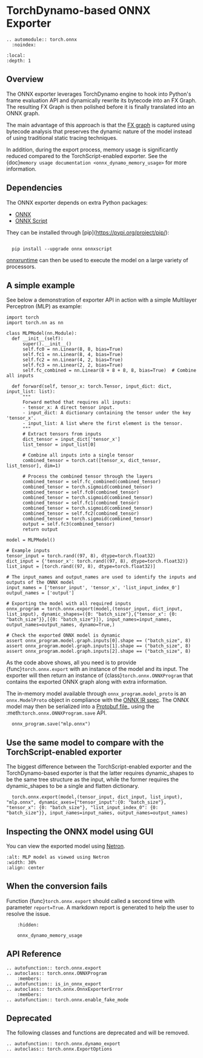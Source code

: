 # TorchDynamo-based ONNX Exporter

```{eval-rst}
.. automodule:: torch.onnx
  :noindex:
```

```{contents}
:local:
:depth: 1
```

## Overview

The ONNX exporter leverages TorchDynamo engine to hook into Python's frame evaluation API
and dynamically rewrite its bytecode into an FX Graph.
The resulting FX Graph is then polished before it is finally translated into an ONNX graph.

The main advantage of this approach is that the [FX graph](https://pytorch.org/docs/stable/fx.html) is captured using
bytecode analysis that preserves the dynamic nature of the model instead of using traditional static tracing techniques.

In addition, during the export process, memory usage is significantly reduced compared to the TorchScript-enabled exporter.
See the {doc}`memory usage documentation <onnx_dynamo_memory_usage>` for more information.


## Dependencies

The ONNX exporter depends on extra Python packages:

  - [ONNX](https://onnx.ai)
  - [ONNX Script](https://microsoft.github.io/onnxscript)

They can be installed through [pip]{https://pypi.org/project/pip/):

```{code-block} bash

  pip install --upgrade onnx onnxscript
```

[onnxruntime](https://onnxruntime.ai) can then be used to execute the model
on a large variety of processors.

## A simple example

See below a demonstration of exporter API in action with a simple Multilayer Perceptron (MLP) as example:

```{code-block} python
import torch
import torch.nn as nn

class MLPModel(nn.Module):
  def __init__(self):
      super().__init__()
      self.fc0 = nn.Linear(8, 8, bias=True)
      self.fc1 = nn.Linear(8, 4, bias=True)
      self.fc2 = nn.Linear(4, 2, bias=True)
      self.fc3 = nn.Linear(2, 2, bias=True)
      self.fc_combined = nn.Linear(8 + 8 + 8, 8, bias=True)  # Combine all inputs

  def forward(self, tensor_x: torch.Tensor, input_dict: dict, input_list: list):
      """
      Forward method that requires all inputs:
      - tensor_x: A direct tensor input.
      - input_dict: A dictionary containing the tensor under the key 'tensor_x'.
      - input_list: A list where the first element is the tensor.
      """
      # Extract tensors from inputs
      dict_tensor = input_dict['tensor_x']
      list_tensor = input_list[0]

      # Combine all inputs into a single tensor
      combined_tensor = torch.cat([tensor_x, dict_tensor, list_tensor], dim=1)

      # Process the combined tensor through the layers
      combined_tensor = self.fc_combined(combined_tensor)
      combined_tensor = torch.sigmoid(combined_tensor)
      combined_tensor = self.fc0(combined_tensor)
      combined_tensor = torch.sigmoid(combined_tensor)
      combined_tensor = self.fc1(combined_tensor)
      combined_tensor = torch.sigmoid(combined_tensor)
      combined_tensor = self.fc2(combined_tensor)
      combined_tensor = torch.sigmoid(combined_tensor)
      output = self.fc3(combined_tensor)
      return output

model = MLPModel()

# Example inputs
tensor_input = torch.rand((97, 8), dtype=torch.float32)
dict_input = {'tensor_x': torch.rand((97, 8), dtype=torch.float32)}
list_input = [torch.rand((97, 8), dtype=torch.float32)]

# The input_names and output_names are used to identify the inputs and outputs of the ONNX model
input_names = ['tensor_input', 'tensor_x', 'list_input_index_0']
output_names = ['output']

# Exporting the model with all required inputs
onnx_program = torch.onnx.export(model,(tensor_input, dict_input, list_input), dynamic_shapes=({0: "batch_size"},{"tensor_x": {0: "batch_size"}},[{0: "batch_size"}]), input_names=input_names, output_names=output_names, dynamo=True,)

# Check the exported ONNX model is dynamic
assert onnx_program.model.graph.inputs[0].shape == ("batch_size", 8)
assert onnx_program.model.graph.inputs[1].shape == ("batch_size", 8)
assert onnx_program.model.graph.inputs[2].shape == ("batch_size", 8)
```

As the code above shows, all you need is to provide {func}`torch.onnx.export` with an instance of the model and its input.
The exporter will then return an instance of {class}`torch.onnx.ONNXProgram` that contains the exported ONNX graph along with extra information.

The in-memory model available through ``onnx_program.model_proto`` is an ``onnx.ModelProto`` object in compliance with the [ONNX IR spec](https://github.com/onnx/onnx/blob/main/docs/IR.md).
The ONNX model may then be serialized into a [Protobuf file](https://protobuf.dev/)_ using the :meth:`torch.onnx.ONNXProgram.save` API.

```{code-block} python
  onnx_program.save("mlp.onnx")
```

## Use the same model to compare with the TorchScript-enabled exporter

The biggest difference between the TorchScript-enabled exporter and the TorchDynamo-based exporter is that the latter
requires dynamic_shapes to be the same tree structure as the input, while the former
requires the dynamic_shapes to be a single and flatten dictionary.

```{code-block} python
  torch.onnx.export(model,(tensor_input, dict_input, list_input), "mlp.onnx", dynamic_axes={"tensor_input":{0: "batch_size"}, "tensor_x": {0: "batch_size"}, "list_input_index_0": {0: "batch_size"}}, input_names=input_names, output_names=output_names)
```

## Inspecting the ONNX model using GUI

You can view the exported model using [Netron](https://netron.app/).

```{image} _static/img/onnx/onnx_dynamo_mlp_model.png
:alt: MLP model as viewed using Netron
:width: 30%
:align: center
```

## When the conversion fails

Function {func}`torch.onnx.export` should called a second time with
parameter ``report=True``. A markdown report is generated to help the user
to resolve the issue.

```{toctree}
    :hidden:

    onnx_dynamo_memory_usage
```

## API Reference

```{eval-rst}
.. autofunction:: torch.onnx.export
.. autoclass:: torch.onnx.ONNXProgram
    :members:
.. autofunction:: is_in_onnx_export
.. autoclass:: torch.onnx.OnnxExporterError
    :members:
.. autofunction:: torch.onnx.enable_fake_mode
```

## Deprecated

The following classes and functions are deprecated and will be removed.

```{eval-rst}
.. autofunction:: torch.onnx.dynamo_export
.. autoclass:: torch.onnx.ExportOptions
```